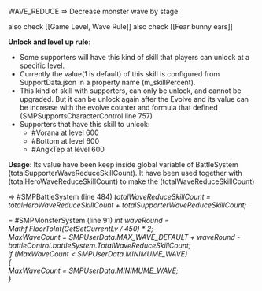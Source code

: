 WAVE_REDUCE => Decrease monster wave by stage

also check [[Game Level, Wave Rule]]
also check [[Fear bunny ears]]


**Unlock and level up rule**:
- Some supporters will have this kind of skill that players can unlock at a specific level. 
- Currently the value(1 is default) of this skill is configured from SupportData.json in a property name (m_skillPercent).
- This kind of skill with supporters, can only be unlock, and cannot be upgraded. But it can be unlock again after the Evolve and its value can be increase with the evolve counter and formula that defined (SMPSupportsCharacterControl line 757)
- Supporters that have this skill to unlcok:
	- #Vorana at level 600
	- #Bottom at level 600
	- #AngkTep at level 600


**Usage**:
Its value have been keep inside global variable of BattleSystem (totalSupporterWaveReduceSkillCount). It have been used together with (totalHeroWaveReduceSkillCount) to make the (totalWaveReduceSkillCount)

=> #SMPBattleSystem (line 484)
*totalWaveReduceSkillCount = totalHeroWaveReduceSkillCount + totalSupporterWaveReduceSkillCount;*

= #SMPMonsterSystem (line 91)
*int waveRound = Mathf.FloorToInt(GetSetCurrentLv / 450) * 2;  
MaxWaveCount = SMPUserData.MAX_WAVE_DEFAULT + waveRound - battleControl.battleSystem.TotalWaveReduceSkillCount;  
if (MaxWaveCount < SMPUserData.MINIMUME_WAVE)  
{  
   MaxWaveCount = SMPUserData.MINIMUME_WAVE;  
}*
